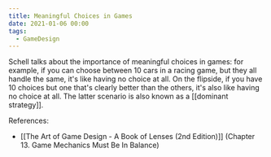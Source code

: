 ```yaml
---
title: Meaningful Choices in Games
date: 2021-01-06 00:00
tags:
  - GameDesign 
---
```


Schell talks about the importance of meaningful choices in games: for example, if you can choose between 10 cars in a racing game, but they all handle the same, it's like having no choice at all. On the flipside, if you have 10 choices but one that's clearly better than the others, it's also like having no choice at all. The latter scenario is also known as a [[dominant strategy]].

References:

* [[The Art of Game Design - A Book of Lenses (2nd Edition)]] (Chapter 13. Game Mechanics Must Be In Balance)